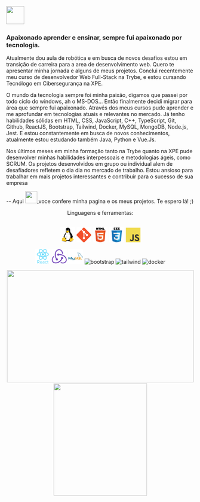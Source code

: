 <a href="https://www.linkedin.com/in/alexandre-belem21/" target="_blank">
  <img src="https://i.ibb.co/Kx2GSrT/linkedin.png" width="48px" height="48px">
</a>

###  Apaixonado aprender e ensinar, sempre fui apaixonado por tecnologia.
Atualmente dou aula de robótica e em busca de novos desafios estou em transição de carreira para a area de desenvolvimento web. Quero te apresentar minha jornada e alguns de meus projetos.
Conclui recentemente meu curso de desenvolvedor Web Full-Stack na Trybe, e estou cursando Tecnólogo em Cibersegurança na XPE.

O mundo da tecnologia sempre foi minha paixão, digamos que passei por todo ciclo do windows, ah o MS-DOS... Então finalmente decidi migrar para área que sempre fui apaixonado. Através dos meus cursos pude aprender e me aprofundar em tecnologias atuais e relevantes no mercado.
Já tenho habilidades sólidas em HTML, CSS, JavaScript, C++, TypeScript, Git, Github, ReactJS, Bootstrap, Tailwind, Docker, MySQL, MongoDB, Node.js, Jest. E estou constantemente em busca de novos conhecimentos, atualmente estou estudando também Java, Python e Vue.Js.

Nos últimos meses em minha formação tanto na Trybe quanto na XPE pude desenvolver minhas habilidades interpessoais e metodologias ágeis, como SCRUM. Os projetos desenvolvidos em grupo ou individual alem de desafiadores refletem o dia dia no mercado de trabalho.
Estou ansioso para trabalhar em mais projetos interessantes e contribuir para o sucesso de sua empresa 

-- Aqui <a href="https://alexandrebelem.vercel.app/ " target="_blank">
  <img src="https://user-images.githubusercontent.com/103572567/214209459-7f4f4a9d-1a0b-4fc6-b455-c1cbc4c6d624.png" width="32px" height="32px">
</a> voce confere minha pagina e os meus projetos. Te espero lá! ;)




<div align="center">
Linguagens e ferramentas:
<br></br>
<p>
   <img src="https://raw.githubusercontent.com/devicons/devicon/master/icons/linux/linux-original.svg" alt="linux" width="40" height="40" />
  <img src="https://raw.githubusercontent.com/devicons/devicon/master/icons/git/git-original.svg" alt="git" width="40" height="40"/> 
  <img src="https://raw.githubusercontent.com/devicons/devicon/master/icons/html5/html5-original-wordmark.svg" alt="html5" width="40" height="40"/> 
  <img src="https://raw.githubusercontent.com/devicons/devicon/master/icons/css3/css3-original-wordmark.svg" alt="css3" width="40" height="40"/> 
  <img src="https://raw.githubusercontent.com/devicons/devicon/master/icons/javascript/javascript-original.svg" alt="javascript" width="40" height="40"/> 
</p><p>  
  <img src="https://raw.githubusercontent.com/devicons/devicon/master/icons/react/react-original-wordmark.svg" alt="react" width="40" height="40"/> 
  <img src="https://raw.githubusercontent.com/devicons/devicon/master/icons/redux/redux-original.svg" alt="redux" width="40" height="40"/> 
  <img src="https://raw.githubusercontent.com/devicons/devicon/master/icons/mysql/mysql-original-wordmark.svg" alt="mysql" width="40" height="40"/> 
  <img  src="https://user-images.githubusercontent.com/103572567/214187517-3a7b4d63-90fa-4040-b804-bd16c0950c5e.png" alt="bootstrap" width="40" height="40"/>
  <img  src="https://user-images.githubusercontent.com/103572567/214187988-edcb93b4-6a4a-4273-86f5-7b5ece8237e3.png" alt="tailwind" width="40" height="40"/>
  <img  src="https://user-images.githubusercontent.com/103572567/214191204-a63acedd-d1b6-438e-9f30-025d1e7af83c.png" alt="docker" width="40" height="40"/>
</p>


<img src="https://github-readme-stats-git-masterrstaa-rickstaa.vercel.app/api?username=alexandrebelem21&theme=onedark"  width="500" height="300"/>
<img src="https://github-readme-stats.vercel.app/api/top-langs/?username=alexandrebelem21&theme=onedark" width="250" height="300" />

  </div>
